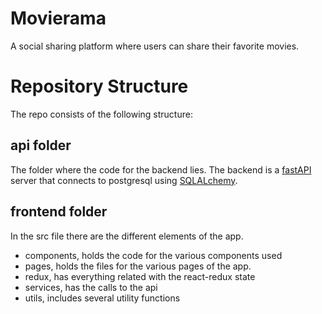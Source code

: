 # Movierama
A social sharing platform where users can share their favorite movies.

# Repository Structure
The repo consists of the following structure:

## api folder
The folder where the code for the backend lies. 
The backend is a [fastAPI](https://fastapi.tiangolo.com) server that connects to postgresql using [SQLALchemy](https://www.sqlalchemy.org/).

## frontend folder
In the src file there are the different elements of the app.

* components, holds the code for the various components used
* pages, holds the files for the various pages of the app.
* redux, has everything related with the react-redux state
* services, has the calls to the api
* utils, includes several utility functions
